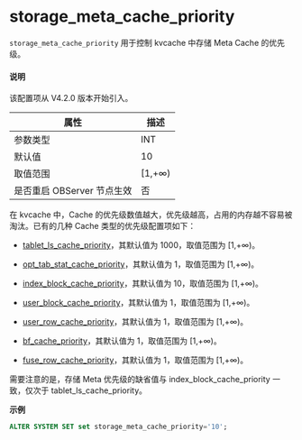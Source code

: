 # storage_meta_cache_priority

`storage_meta_cache_priority` 用于控制 kvcache 中存储 Meta Cache 的优先级。

<main id="notice" type='explain'>
<h4>说明</h4>
<p>该配置项从 V4.2.0 版本开始引入。</p>
</main>

| **属性** | **描述**    |
|-----------|------------|
| 参数类型 | INT |
| 默认值   | 10 |
| 取值范围 | [1,+∞) |
| 是否重启 OBServer 节点生效 | 否 |

在 kvcache 中，Cache 的优先级数值越大，优先级越高，占用的内存越不容易被淘汰。已有的几种 Cache 类型的优先级配置项如下：

* [tablet_ls_cache_priority](23900.tablet_ls_cache_priority.md)，其默认值为 1000，取值范围为 [1,+∞)。

* [opt_tab_stat_cache_priority](24000.opt_tab_stat_cache_priority.md)，其默认值为 1，取值范围为 [1,+∞)。

* [index_block_cache_priority](24100.index_block_cache_priority.md)，其默认值为 10，取值范围为 [1,+∞)。

* [user_block_cache_priority](22500.user_block_cache_priority.md)，其默认值为 1，取值范围为 [1,+∞)。

* [user_row_cache_priority](22700.user_row_cache_priority.md)，其默认值为 1，取值范围为 [1,+∞)。

* [bf_cache_priority](3200.bf_cache_priority.md)，其默认值为 1，取值范围为 [1,+∞)。

* [fuse_row_cache_priority](10100.fuse_row_cache_priority.md)，其默认值为 1，取值范围为 [1,+∞)。

需要注意的是，存储 Meta 优先级的缺省值与 index_block_cache_priority 一致，仅次于 tablet_ls_cache_priority。

**示例**

```sql
ALTER SYSTEM SET set storage_meta_cache_priority='10'; 
```
